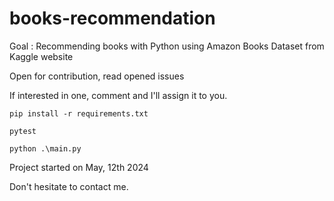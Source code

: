 # books-recommendation

Goal : Recommending books with Python using Amazon Books Dataset from Kaggle website

Open for contribution, read opened issues

If interested in one, comment and I'll assign it to you.

```
pip install -r requirements.txt
```
```
pytest
```
```
python .\main.py
```

Project started on May, 12th 2024

Don't hesitate to contact me.
